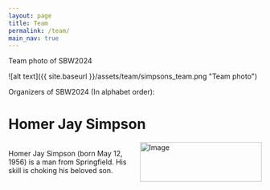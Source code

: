 ```yaml
---
layout: page
title: Team
permalink: /team/
main_nav: true
---
```


Team photo of SBW2024

![alt text]({{ site.baseurl }}/assets/team/simpsons_team.png "Team photo")

Organizers of SBW2024 (In alphabet order):

<!-- First member: -->
<h1 id="two column layout">Homer Jay Simpson</h1>

<div style="display: flex;">
    <div style="flex: 1; padding-right: 10px;">
        <!-- Place your text content here -->
        <p>Homer Jay Simpson (born May 12, 1956) is a man from Springfield. His skill is choking his beloved son.
        </p>
    </div>
    <div style="flex: 1; padding-left: 10px;">
        <img src="{{ site.baseurl }}/assets/team/simpsons_hommer.png" alt="Image" style="width: 100%;">
    </div>
</div>

<!-- Second member: -->
<!-- Third member: -->
<!-- So on... -->

